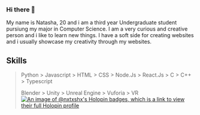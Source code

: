 ### Hi there 👋

My name is Natasha, 20 and i am a third year Undergraduate student pursiung my major in Computer Science.
I am a very curious and creative person and i like to learn new things. 
I have a soft side for creating websites and i usually showcase my creativity through my websites.

## Skills

> Python > Javascript > HTML > CSS > Node.Js > React.Js > C > C++ > Typescript
> 
> Blender > Unity > Unreal Engine > Vuforia > VR 
> [![An image of @nxtxshx's Holopin badges, which is a link to view their full Holopin profile](https://holopin.me/nxtxshx)](https://holopin.io/@nxtxshx)
> 
